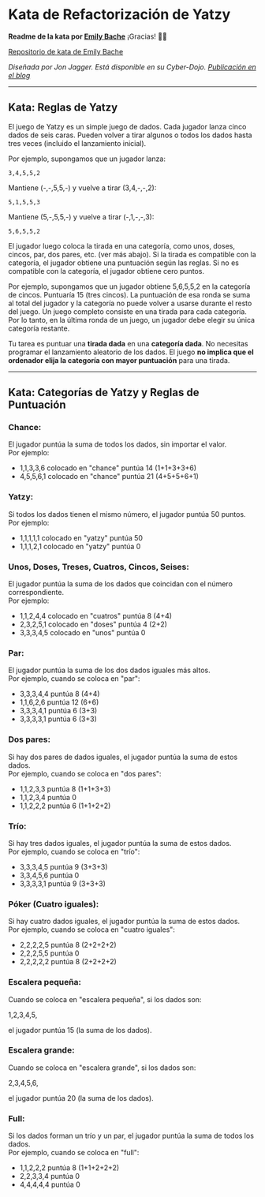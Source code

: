 # Kata de Refactorización de Yatzy

**Readme de la kata por [Emily Bache](https://github.com/emilybache)** ¡Gracias! :clap::clap:

[Repositorio de kata de Emily Bache](https://github.com/emilybache/Yatzy-Refactoring-Kata)

*Diseñada por Jon Jagger. Está disponible en su Cyber-Dojo. [Publicación en el blog](http://jonjagger.blogspot.co.uk/2012/05/yahtzee-cyber-dojo-refactoring-in-java.html)*

---

## Kata: Reglas de Yatzy

El juego de Yatzy es un simple juego de dados. Cada jugador
lanza cinco dados de seis caras. Pueden volver a tirar algunos o todos
los dados hasta tres veces (incluido el lanzamiento inicial).

Por ejemplo, supongamos que un jugador lanza:

    3,4,5,5,2
    
Mantiene (-,-,5,5,-) y vuelve a tirar (3,4,-,-,2):

    5,1,5,5,3

Mantiene (5,-,5,5,-) y vuelve a tirar (-,1,-,-,3):

    5,6,5,5,2

El jugador luego coloca la tirada en una categoría, como unos,
doses, cincos, par, dos pares, etc. (ver más abajo). Si la tirada es
compatible con la categoría, el jugador obtiene una puntuación
según las reglas. Si no es compatible con la categoría, el jugador
obtiene cero puntos.

Por ejemplo, supongamos que un jugador obtiene 5,6,5,5,2 en la categoría
de cincos. Puntuaría 15 (tres cincos). La puntuación de esa ronda
se suma al total del jugador y la categoría no puede volver a usarse
durante el resto del juego.
Un juego completo consiste en una tirada para cada categoría. Por lo tanto, en
la última ronda de un juego, un jugador debe elegir su única categoría restante.

Tu tarea es puntuar una **tirada dada** en una **categoría dada**.
No necesitas programar el lanzamiento aleatorio de los dados.
El juego **no implica que el ordenador elija la categoría con mayor puntuación**
para una tirada.

---

## Kata: Categorías de Yatzy y Reglas de Puntuación

### Chance: 
El jugador puntúa la suma de todos los dados, sin importar el valor.  
Por ejemplo:
  
-   1,1,3,3,6 colocado en "chance" puntúa 14 (1+1+3+3+6)
-   4,5,5,6,1 colocado en "chance" puntúa 21 (4+5+5+6+1)  

### Yatzy: 
Si todos los dados tienen el mismo número, el jugador puntúa 50 puntos.  
Por ejemplo:
  
-   1,1,1,1,1 colocado en "yatzy" puntúa 50
-   1,1,1,2,1 colocado en "yatzy" puntúa 0

### Unos, Doses, Treses, Cuatros, Cincos, Seises: 
El jugador puntúa la suma de los dados que coincidan con el número correspondiente.  
Por ejemplo:

-   1,1,2,4,4 colocado en "cuatros" puntúa 8 (4+4)
-   2,3,2,5,1 colocado en "doses" puntúa 4  (2+2)
-   3,3,3,4,5 colocado en "unos" puntúa 0

### Par: 
El jugador puntúa la suma de los dos dados iguales más altos.  
Por ejemplo, cuando se coloca en "par":
  
-   3,3,3,4,4 puntúa 8 (4+4)
-   1,1,6,2,6 puntúa 12 (6+6)
-   3,3,3,4,1 puntúa 6 (3+3)
-   3,3,3,3,1 puntúa 6 (3+3)

### Dos pares: 
Si hay dos pares de dados iguales, el jugador puntúa la suma de estos dados.  
Por ejemplo, cuando se coloca en "dos pares":
  
-   1,1,2,3,3 puntúa 8 (1+1+3+3)
-   1,1,2,3,4 puntúa 0
-   1,1,2,2,2 puntúa 6 (1+1+2+2)

### Trío: 
Si hay tres dados iguales, el jugador puntúa la suma de estos dados.  
Por ejemplo, cuando se coloca en "trío":
    
-    3,3,3,4,5 puntúa 9 (3+3+3)
-    3,3,4,5,6 puntúa 0
-    3,3,3,3,1 puntúa 9 (3+3+3)

### Póker (Cuatro iguales): 
Si hay cuatro dados iguales, el jugador puntúa la suma de estos dados.  
Por ejemplo, cuando se coloca en "cuatro iguales":
  
-    2,2,2,2,5 puntúa 8 (2+2+2+2)
-    2,2,2,5,5 puntúa 0
-    2,2,2,2,2 puntúa 8 (2+2+2+2)

### Escalera pequeña: 
Cuando se coloca en "escalera pequeña", si los dados son:

   1,2,3,4,5, 
   
el jugador puntúa 15 (la suma de los dados).

### Escalera grande: 
Cuando se coloca en "escalera grande", si los dados son:

   2,3,4,5,6, 
   
el jugador puntúa 20 (la suma de los dados).

### Full: 
Si los dados forman un trío y un par, el jugador puntúa la suma de todos los dados.  
Por ejemplo, cuando se coloca en "full":
   
-    1,1,2,2,2 puntúa 8 (1+1+2+2+2) 
-    2,2,3,3,4 puntúa 0
-    4,4,4,4,4 puntúa 0
